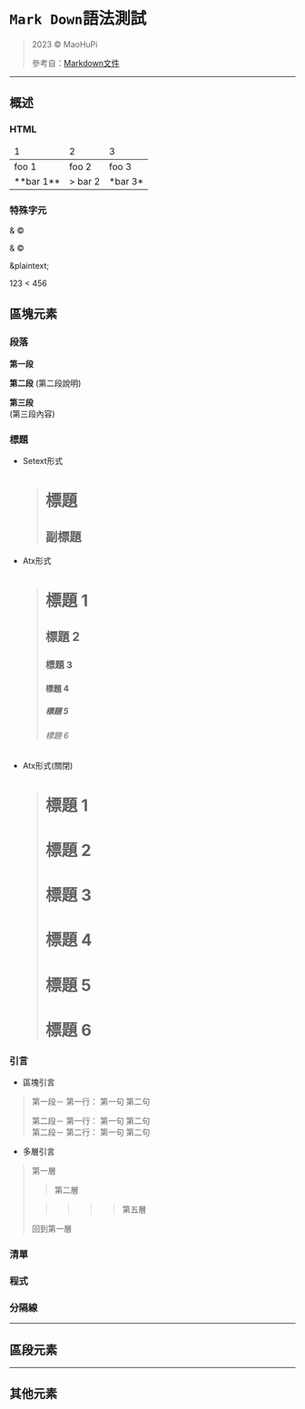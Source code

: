 <!-- title: Mark Down語法測試 -->
<!-- description: 就只是個測試 -->
<!-- category: test -->
<!-- tags: test -->
<!-- published time: 2023/08/26 -->
<!-- cover: <?=customDirPath?>/image/articleCover/00000006.jpg -->

# `Mark Down`語法測試

> 2023 &copy; MaoHuPi
>
> 參考自：[Markdown文件](https://markdown.tw/)

---

## 概述

### HTML

<table>
	<thead>
		<td>1</td>
		<td>2</td>
		<td>3</td>
	</thead>
	<tbody>
		<tr>
			<td>foo 1</td>
			<td>foo 2</td>
			<td>foo 3</td>
		</tr>
		<tr>
			<td>**bar 1**</td>
			<td>> bar 2</td>
			<td>*bar 3*</td>
		</tr>
	</tbody>
</table>

### 特殊字元

&amp; &copy;

& ©

&plaintext;

123 < 456

## 區塊元素

### 段落

**第一段**

**第二段**
(第二段說明)

**第三段**  
(第三段內容)

### 標題

* Setext形式

	> 標題
	> ==
	> 
	> 副標題
	> ---

* Atx形式

	> # 標題 1
	> 
	> ## 標題 2
	> 
	> ### 標題 3
	> 
	> #### 標題 4
	> 
	> ##### 標題 5
	> 
	> ###### 標題 6

* Atx形式(關閉)

	> # 標題 1
	> 
	> # 標題 2 #
	> 
	> # 標題 3 ##
	> 
	> # 標題 4 ###
	> 
	> # 標題 5 ####
	> 
	> # 標題 6 #####

### 引言

* 區塊引言

> 第一段－
> 第一行：
> 第一句
> 第二句
>
> 第二段－
> 第一行：
> 第一句
> 第二句  
> 第二段－
> 第二行：
> 第一句
> 第二句

* 多層引言

> 第一層
>
> >  第二層
>
> > > > >  第五層
>
> 回到第一層

### 清單

### 程式

### 分隔線

---

## 區段元素

---

## 其他元素